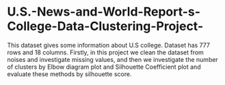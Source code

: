 # U.S.-News-and-World-Report-s-College-Data-Clustering-Project-
This dataset gives some information about U.S college. Dataset has 777 rows and 18 columns. Firstly, in this project we clean the dataset from noises and investigate missing values, and then we investigate the number of clusters by Elbow diagram plot and Silhouette Coefficient plot and evaluate these methods by silhouette score.
